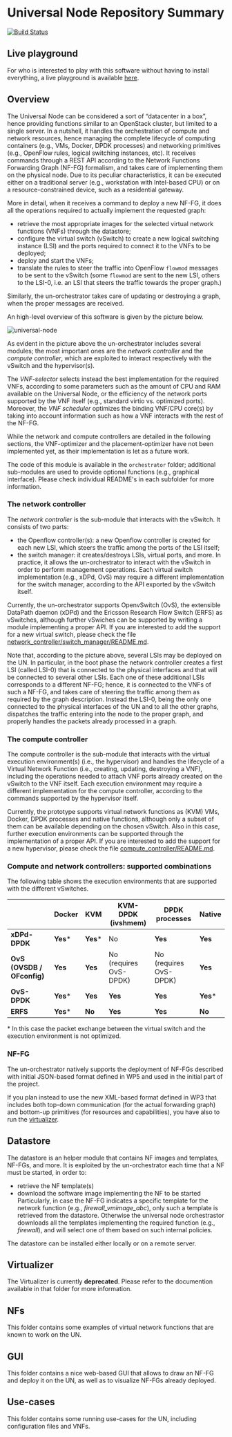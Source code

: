 # Universal Node Repository Summary

[![Build Status](https://api.travis-ci.org/netgroup-polito/un-orchestrator.png)](https://travis-ci.org/netgroup-polito/un-orchestrator)

## Live playground

For who is interested to play with this software without having to install everything, a live playground is available [here](https://github.com/netgroup-polito/un-orchestrator/wiki/Live-Playground).

## Overview
The Universal Node can be considered a sort of “datacenter in a box”, hence providing functions similar to an OpenStack cluster, but limited to a single server.
In a nutshell, it handles the orchestration of compute and network resources, hence managing the complete lifecycle of computing containers (e.g., VMs, Docker, DPDK processes) and networking primitives (e.g., OpenFlow rules, logical switching instances, etc).
It receives commands through a REST API according to the Network Functions Forwarding Graph (NF-FG) formalism, and takes care of implementing them on the physical node.
Due to its peculiar characteristics, it can be executed either on a traditional server (e.g., workstation with Intel-based CPU) or on a resource-constrained device, such as a residential gateway.
 
More in detail, when it receives a command to deploy a new NF-FG, it does all the operations required to actually implement the requested graph:

  * retrieve the most appropriate images for the selected virtual network
    functions (VNFs) through the datastore;
  * configure the virtual switch (vSwitch) to create a new logical switching
    instance (LSI) and the ports required to connect it to the VNFs to be deployed;
  * deploy and start the VNFs;
  * translate the rules to steer the traffic into OpenFlow `flowmod` messages
    to be sent to the vSwitch (some `flowmod` are sent to the new LSI, others
    to the LSI-0, i.e. an LSI that steers the traffic towards the proper graph.)

Similarly, the un-orchestrator takes care of updating or destroying a graph,
when the proper messages are received.

An high-level overview of this software is given by the picture below.

![universal-node](https://raw.githubusercontent.com/netgroup-polito/un-orchestrator/master/images/universal-node.png)


As evident in the picture above the un-orchestrator includes several modules; the most important ones are the *network
controller* and the *compute controller*, which are exploited to interact
respectively with the vSwitch and the hypervisor(s).

The *VNF-selector* selects instead the best implementation for the required VNFs, according to some parameters such as the amount of CPU and RAM available on the Universal Node, or the efficiency of the network ports supported by the VNF itself (e.g., standard virtio vs. optimized ports). 
Moreover, the *VNF scheduler* optimizes the binding VNF/CPU core(s) by taking into account information such as how a VNF interacts with the rest of the NF-FG.

While the network and compute controllers are detailed in the following sections, the VNF-optimizer and the placement-optimizer have not been implemented yet, as their implementation is let as a future work.

The code of this module is available in the `orchestrator` folder; additional sub-modules are used to provide optional functions (e.g., graphical interface).
Please check individual README's in each subfolder for more information.

### The network controller

The *network controller* is the sub-module that interacts with the vSwitch.
It consists of two parts:

  * the Openflow controller(s): a new Openflow controller is created for each
    new LSI, which steers the traffic among the ports of the LSI itself;
  * the switch manager: it creates/destroys LSIs, virtual ports,
    and more. In practice, it allows the un-orchestrator to
    interact with the vSwitch in order to perform management operations. Each
    virtual switch implementation (e.g., xDPd, OvS) may require a different
    implementation for the switch manager, according to the API exported by 
    the vSwitch itself.

Currently, the un-orchestrator supports OpenvSwitch (OvS), the extensible DataPath daemon
(xDPd) and the Ericsson Research Flow Switch (ERFS) as vSwitches, although further vSwiches can be supported by 
writing a module implementing a proper API.
If you are interested to add the support for a new virtual switch, please
check the file [network_controller/switch_manager/README.md](network_controller/switch_manager/README.md).

Note that, according to the picture above, several LSIs may be deployed on the UN. 
In particular, in the boot phase the network controller creates a first LSI (called LSI-0) 
that is connected to the physical interfaces and that will be connected to several other LSIs.
Each one of these additional LSIs corresponds to a different NF-FG; hence, it is connected to the VNFs 
of such a NF-FG, and takes care of steering the traffic among them as required by the graph description. 
Instead the LSI-0, being the only one connected to the physical interfaces of the UN and to all the other 
graphs, dispatches the traffic entering into the node to the proper graph, and properly 
handles the packets already processed in a graph.

### The compute controller

The compute controller is the sub-module that interacts with the virtual execution 
environment(s) (i.e., the hypervisor) and handles the lifecycle of a Virtual Network 
Function (i.e., creating, updating, destroying a VNF), including the operations needed 
to attach VNF ports already created on the vSwitch to the VNF itself. Each
execution environment may require a different implementation for the compute
controller, according to the commands supported by the hypervisor itself.

Currently, the prototype supports virtual network functions as (KVM) VMs, Docker,
DPDK processes and native functions, although only a subset of them can be
available depending on the chosen vSwitch.
Also in this case, further execution environments can be supported through the implementation
of a proper API. 
If you are interested to add the support for a new hypervisor, please check the
file [compute_controller/README.md](compute_controller/README.md).

### Compute and network controllers: supported combinations

The following table shows the execution environments that
are supported with the different vSwitches.

|                            |   Docker      |    KVM   |   KVM-DPDK (ivshmem)   |     DPDK processes     |  Native   |
|----------------------------|---------------|----------|------------------------|------------------------|-----------|
| **xDPd-DPDK**              |    **Yes***   | **Yes*** |          No            |         **Yes**        | **Yes**   |
| **OvS (OVSDB / OFconfig)** |    **Yes**    | **Yes**  | No (requires OvS-DPDK) | No (requires OvS-DPDK) | **Yes**   |
| **OvS-DPDK**               |    **Yes***   | **Yes**  |        **Yes**         |         **Yes**        | **Yes***  |
| **ERFS**                   |    **Yes***   | **No**   |        **Yes**         |         **Yes**        | **No**    |

\* In this case the packet exchange between the virtual switch and the execution
environment is not optimized.

### NF-FG

The un-orchestrator natively supports the deployment of NF-FGs described with initial 
JSON-based format defined in WP5 and used in the initial part of the project.

If you plan instead to use the new XML-based format defined in WP3 that includes both 
top-down communication (for the actual forwarding graph) and bottom-up primitives (for 
resources and capabilities), you have also to run the [virtualizer](../virtualizer/README.md).




## Datastore
The datastore is an helper module that contains NF images and templates, NF-FGs, and more.
It is exploited by the un-orchestrator each time that a NF must be started, in 
order to:
  * retrieve the NF template(s)
  * download the software image implementing the NF to be started
Particularly, in case the NF-FG indicates a specific template for the network 
function (e.g., *firewall_vmimage_abc*), only such a template is retrieved from 
the datastore. Otherwise the universal node orchestrastor downloads all the 
templates implementing the required function (e.g., *firewall*), and will
select one of them based on such internal policies.

The datastore can be installed either locally or on a remote server.

## Virtualizer
The Virtualizer is currently **deprecated**.
Please refer to the documention available in that folder for more information.

## NFs
This folder contains some examples of virtual network functions that are known to work on the UN.

## GUI
This folder contains a nice web-based GUI that allows to draw an NF-FG and deploy it on the UN, as well as to visualize NF-FGs already deployed.

## Use-cases
This folder contains some running use-cases for the UN, including configuration files and VNFs.
